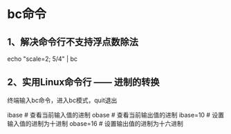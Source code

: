 # bc命令

## 1、解决命令行不支持浮点数除法
echo "scale=2; 5/4" | bc

## 2、实用Linux命令行 —— 进制的转换
终端输入bc命令，进入bc模式，quit退出

ibase		# 查看当前输入值的进制
obase		# 查看当前输出值的进制
ibase=10	# 设置输入值的进制为十进制
obase=16	# 设置输出值的进制为十六进制







